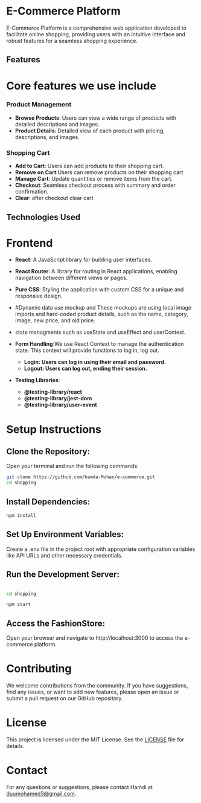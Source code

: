 


# E-Commerce Platform

E-Commerce Platform is a comprehensive web application developed to facilitate online shopping, providing users with an intuitive interface and robust features for a seamless shopping experience.

## Features
 # Core features we use include 
 
### Product Management
- **Browse Products**: Users can view a wide range of products with detailed descriptions and images.
- **Product Details**: Detailed view of each product with pricing, descriptions, and images.

### Shopping Cart
- **Add to Cart**: Users can add products to their shopping cart.
- **Remove on Cart**:Users can remove products on their shopping cart
- **Manage Cart**: Update quantities or remove items from the cart.
- **Checkout**: Seamless checkout process with summary and order confirmation.
- **Clear**: after checkout clear cart


## Technologies Used

 # Frontend
- **React**: A JavaScript library for building user interfaces.
- **React Router**: A library for routing in React applications, enabling navigation between different views or pages.
- **Pure CSS**: Styling the application with custom CSS for a unique and responsive design.
- #Dynamic  data use mockup and  These mockups are using local image imports and hard-coded product details, such as the name, category, image, new price, and old price.
-  state managments such as useState and  useEffect and userContext.
-  **Form Handling**:We use React Context to manage the authentication state. This context will provide functions to log in, log out.
   -  **Login: Users can log in using their email and password.**
   -  **Logout: Users can log out, ending their session.**
 
 
- **Testing Libraries**:
  - **@testing-library/react**
  - **@testing-library/jest-dom**
  - **@testing-library/user-event**
 
    
# Setup Instructions
## Clone the Repository:
Open your terminal and run the following commands:
```sh
git clone https://github.com/hamda-Mohan/e-commerce.git
cd shopping 
```

## Install Dependencies:

```sh
npm install
```

## Set Up Environment Variables:

Create a .env file in the project root with appropriate configuration variables like API URLs and other necessary credentials.


## Run the Development Server:
```sh

cd shopping

npm start
```

## Access the FashionStore:

   Open your browser and navigate to http://localhost:3000 to access the e-commerce platform.
# Contributing
  We welcome contributions from the community. If you have suggestions, find any issues, or want to add new features, please 
  open an issue or submit a pull request on our GitHub repository.
# License

This project is licensed under the MIT License. See the [LICENSE](LICENSE) file for details.

# Contact

For any questions or suggestions, please contact Hamdi at duumohamed3@gmail.com.


